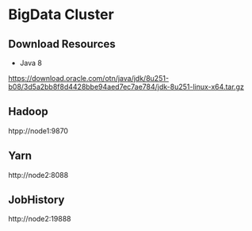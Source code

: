 # BigData Cluster

## Download Resources

- Java 8

https://download.oracle.com/otn/java/jdk/8u251-b08/3d5a2bb8f8d4428bbe94aed7ec7ae784/jdk-8u251-linux-x64.tar.gz


## Hadoop

htpp://node1:9870

## Yarn

http://node2:8088

## JobHistory

http://node2:19888